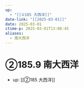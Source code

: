 ```yaml
---
up:
  - "[[②185 大西洋]]"
date-link: "[[2025-03-01]]"
date: 2025-03-01
ctime-p: 2025-03-01T13:08:45
aliases:
  - 南大西洋
---
```


# ②185.9 南大西洋

- up: [[②185 大西洋]]
